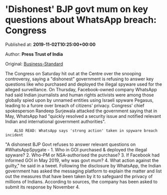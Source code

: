 
# 'Dishonest' BJP govt mum on key questions about WhatsApp breach: Congress

Published at: **2019-11-02T10:25:00+00:00**

Author: **Press Trust of India**

Original: [Business-Standard](https://www.business-standard.com/article/pti-stories/snoopgate-cong-says-dishonest-govt-refusing-to-answer-relevant-questions-119110200497_1.html)

The Congress on Saturday hit out at the Centre over the snooping controversy, saying a "dishonest" government is refusing to answer key questions like who purchased and deployed the illegal spyware used for the alleged surveillance.
On Thursday, Facebook-owned company WhatsApp had said Indian journalists and human rights activists were among those globally spied upon by unnamed entities using Israeli spyware Pegasus, leading to a furore over breach of citizens' privacy.
Congress' chief spokesperson Randeep Surjewala attacked the government saying that in May, WhatsApp had "quickly resolved a security issue and notified relevant Indian and international government authorities".

        ALSO READ: WhatsApp says 'strong action' taken in spyware breach incident
      
"A dishonest BJP Govt refuses to answer relevant questions on #WhatsAppSpygate - 1. Who in GOI purchased & deployed the illegal spyware? 2. Who-PM or NSA-authorised the purchase? 3. If Facebook had informed GOI in May 2019, why was govt mum? 4.
What action against the guilty," he said in a tweet.
Following the disclosure by WhatsApp, the Indian government has asked the messaging platform to explain the matter and list out the measures that have been taken by it to safeguard the privacy of millions of Indians.
According to sources, the company has been asked to submit its response by November 4.
